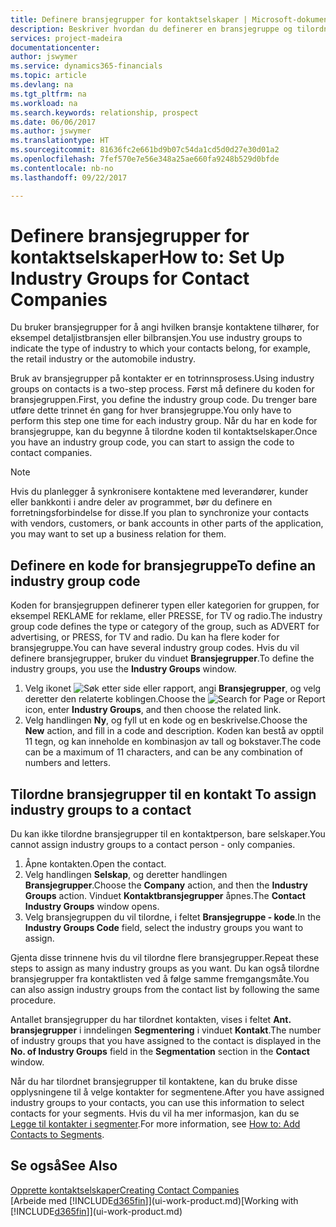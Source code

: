 ```yaml
---
title: Definere bransjegrupper for kontaktselskaper | Microsoft-dokumentasjon
description: Beskriver hvordan du definerer en bransjegruppe og tilordner den til et kontaktselskap, for eksempel detaljistbransjen eller bilbransjen.
services: project-madeira
documentationcenter: 
author: jswymer
ms.service: dynamics365-financials
ms.topic: article
ms.devlang: na
ms.tgt_pltfrm: na
ms.workload: na
ms.search.keywords: relationship, prospect
ms.date: 06/06/2017
ms.author: jswymer
ms.translationtype: HT
ms.sourcegitcommit: 81636fc2e661bd9b07c54da1cd5d0d27e30d01a2
ms.openlocfilehash: 7fef570e7e56e348a25ae660fa9248b529d0bfde
ms.contentlocale: nb-no
ms.lasthandoff: 09/22/2017

---
```

# <a name="how-to-set-up-industry-groups-for-contact-companies"></a><span data-ttu-id="a4040-103">Definere bransjegrupper for kontaktselskaper</span><span class="sxs-lookup"><span data-stu-id="a4040-103">How to: Set Up Industry Groups for Contact Companies</span></span>
<span data-ttu-id="a4040-104">Du bruker bransjegrupper for å angi hvilken bransje kontaktene tilhører, for eksempel detaljistbransjen eller bilbransjen.</span><span class="sxs-lookup"><span data-stu-id="a4040-104">You use industry groups to indicate the type of industry to which your contacts belong, for example, the retail industry or the automobile industry.</span></span>

<span data-ttu-id="a4040-105">Bruk av bransjegrupper på kontakter er en totrinnsprosess.</span><span class="sxs-lookup"><span data-stu-id="a4040-105">Using industry groups on contacts is a two-step process.</span></span> <span data-ttu-id="a4040-106">Først må definere du koden for bransjegruppen.</span><span class="sxs-lookup"><span data-stu-id="a4040-106">First, you define the industry group code.</span></span> <span data-ttu-id="a4040-107">Du trenger bare utføre dette trinnet én gang for hver bransjegruppe.</span><span class="sxs-lookup"><span data-stu-id="a4040-107">You only have to perform this step one time for each industry group.</span></span> <span data-ttu-id="a4040-108">Når du har en kode for bransjegruppe, kan du begynne å tilordne koden til kontaktselskaper.</span><span class="sxs-lookup"><span data-stu-id="a4040-108">Once you have an industry group code, you can start to assign the code to contact companies.</span></span>

> [!NOTE]  
>   <span data-ttu-id="a4040-109">Hvis du planlegger å synkronisere kontaktene med leverandører, kunder eller bankkonti i andre deler av programmet, bør du definere en forretningsforbindelse for disse.</span><span class="sxs-lookup"><span data-stu-id="a4040-109">If you plan to synchronize your contacts with vendors, customers, or bank accounts in other parts of the application, you may want to set up a business relation for them.</span></span>

## <a name="to-define-an-industry-group-code"></a><span data-ttu-id="a4040-110">Definere en kode for bransjegruppe</span><span class="sxs-lookup"><span data-stu-id="a4040-110">To define an industry group code</span></span>
<span data-ttu-id="a4040-111">Koden for bransjegruppen definerer typen eller kategorien for gruppen, for eksempel REKLAME for reklame, eller PRESSE, for TV og radio.</span><span class="sxs-lookup"><span data-stu-id="a4040-111">The industry group code defines the type or category of the group, such as ADVERT for advertising, or PRESS, for TV and radio.</span></span> <span data-ttu-id="a4040-112">Du kan ha flere koder for bransjegruppe.</span><span class="sxs-lookup"><span data-stu-id="a4040-112">You can have several industry group codes.</span></span> <span data-ttu-id="a4040-113">Hvis du vil definere bransjegrupper, bruker du vinduet **Bransjegrupper**.</span><span class="sxs-lookup"><span data-stu-id="a4040-113">To define the industry groups, you use the **Industry Groups** window.</span></span>

1. <span data-ttu-id="a4040-114">Velg ikonet ![Søk etter side eller rapport](media/ui-search/search_small.png "Ikonet Søk etter side eller rapport"), angi **Bransjegrupper**, og velg deretter den relaterte koblingen.</span><span class="sxs-lookup"><span data-stu-id="a4040-114">Choose the ![Search for Page or Report](media/ui-search/search_small.png "Search for Page or Report icon") icon, enter **Industry Groups**, and then choose the related link.</span></span>
2. <span data-ttu-id="a4040-115">Velg handlingen **Ny**, og fyll ut en kode og en beskrivelse.</span><span class="sxs-lookup"><span data-stu-id="a4040-115">Choose the **New** action, and fill in a code and description.</span></span> <span data-ttu-id="a4040-116">Koden kan bestå av opptil 11 tegn, og kan inneholde en kombinasjon av tall og bokstaver.</span><span class="sxs-lookup"><span data-stu-id="a4040-116">The code can be a maximum of 11 characters, and can be any combination of numbers and letters.</span></span>

## <span data-ttu-id="a4040-117"><a name="AssignIndustryGroupContact"></a> Tilordne bransjegrupper til en kontakt</span><span class="sxs-lookup"><span data-stu-id="a4040-117"><a name="AssignIndustryGroupContact"></a> To assign industry groups to a contact</span></span>
<span data-ttu-id="a4040-118">Du kan ikke tilordne bransjegrupper til en kontaktperson, bare selskaper.</span><span class="sxs-lookup"><span data-stu-id="a4040-118">You cannot assign industry groups to a contact person - only companies.</span></span>

1. <span data-ttu-id="a4040-119">Åpne kontakten.</span><span class="sxs-lookup"><span data-stu-id="a4040-119">Open the contact.</span></span>
2. <span data-ttu-id="a4040-120">Velg handlingen **Selskap**, og deretter handlingen **Bransjegrupper**.</span><span class="sxs-lookup"><span data-stu-id="a4040-120">Choose the **Company** action, and then the **Industry Groups** action.</span></span> <span data-ttu-id="a4040-121">Vinduet **Kontaktbransjegrupper** åpnes.</span><span class="sxs-lookup"><span data-stu-id="a4040-121">The **Contact Industry Groups** window opens.</span></span>
3. <span data-ttu-id="a4040-122">Velg bransjegruppen du vil tilordne, i feltet **Bransjegruppe - kode**.</span><span class="sxs-lookup"><span data-stu-id="a4040-122">In the **Industry Groups Code** field, select the industry groups you want to assign.</span></span>

<span data-ttu-id="a4040-123">Gjenta disse trinnene hvis du vil tilordne flere bransjegrupper.</span><span class="sxs-lookup"><span data-stu-id="a4040-123">Repeat these steps to assign as many industry groups as you want.</span></span> <span data-ttu-id="a4040-124">Du kan også tilordne bransjegrupper fra kontaktlisten ved å følge samme fremgangsmåte.</span><span class="sxs-lookup"><span data-stu-id="a4040-124">You can also assign industry groups from the contact list by following the same procedure.</span></span>

<span data-ttu-id="a4040-125">Antallet bransjegrupper du har tilordnet kontakten, vises i feltet **Ant. bransjegrupper** i inndelingen **Segmentering** i vinduet **Kontakt**.</span><span class="sxs-lookup"><span data-stu-id="a4040-125">The number of industry groups that you have assigned to the contact is displayed in the **No. of Industry Groups** field in the **Segmentation** section in the **Contact** window.</span></span>

<span data-ttu-id="a4040-126">Når du har tilordnet bransjegrupper til kontaktene, kan du bruke disse opplysningene til å velge kontakter for segmentene.</span><span class="sxs-lookup"><span data-stu-id="a4040-126">After you have assigned industry groups to your contacts, you can use this information to select contacts for your segments.</span></span> <span data-ttu-id="a4040-127">Hvis du vil ha mer informasjon, kan du se [Legge til kontakter i segmenter](marketing-add-contact-segment.md).</span><span class="sxs-lookup"><span data-stu-id="a4040-127">For more information, see [How to: Add Contacts to Segments](marketing-add-contact-segment.md).</span></span>

## <a name="see-also"></a><span data-ttu-id="a4040-128">Se også</span><span class="sxs-lookup"><span data-stu-id="a4040-128">See Also</span></span>
[<span data-ttu-id="a4040-129">Opprette kontaktselskaper</span><span class="sxs-lookup"><span data-stu-id="a4040-129">Creating Contact Companies</span></span>](marketing-create-contact-companies.md)  
<span data-ttu-id="a4040-130">[Arbeide med [!INCLUDE[d365fin](includes/d365fin_md.md)]](ui-work-product.md)</span><span class="sxs-lookup"><span data-stu-id="a4040-130">[Working with [!INCLUDE[d365fin](includes/d365fin_md.md)]](ui-work-product.md)</span></span>

